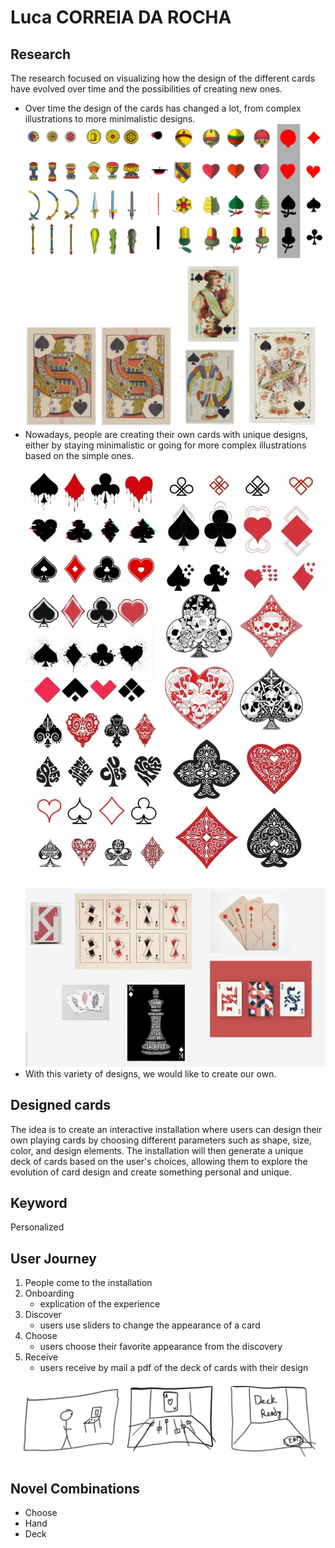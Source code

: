 # Luca CORREIA DA ROCHA

## Research
The research focused on visualizing how the design of the different cards have evolved over time and the possibilities of creating new ones.

- Over time the design of the cards has changed a lot, from complex illustrations to more minimalistic designs.
    ![alt text](images/evolution-of-suits.png)
    ![alt text](images/evolution-of-figure.png)
- Nowadays, people are creating their own cards with unique designs, either by staying minimalistic or going for more complex illustrations based on the simple ones.
    ![alt text](images/new-suits.jpg)
    ![alt text](images/new-king.png)
- With this variety of designs, we would like to create our own.

## Designed cards
The idea is to create an interactive installation where users can design their own playing cards by choosing different parameters such as shape, size, color, and design elements. The installation will then generate a unique deck of cards based on the user's choices, allowing them to explore the evolution of card design and create something personal and unique.

## Keyword
Personalized

## User Journey
1. People come to the installation
2. Onboarding
   - explication of the experience
3. Discover
   - users use sliders to change the appearance of a card
4. Choose
   - users choose their favorite appearance from the discovery
5. Receive
   - users receive by mail a pdf of the deck of cards with their design

![alt text](images/storyboard.png)

## Novel Combinations
- Choose
- Hand
- Deck